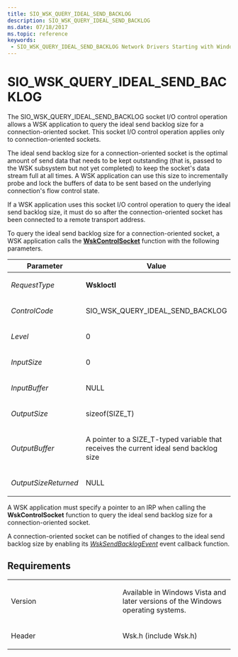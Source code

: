 ```yaml
---
title: SIO_WSK_QUERY_IDEAL_SEND_BACKLOG
description: SIO_WSK_QUERY_IDEAL_SEND_BACKLOG
ms.date: 07/18/2017
ms.topic: reference
keywords:
 - SIO_WSK_QUERY_IDEAL_SEND_BACKLOG Network Drivers Starting with Windows Vista
---
```


# SIO\_WSK\_QUERY\_IDEAL\_SEND\_BACKLOG


The SIO\_WSK\_QUERY\_IDEAL\_SEND\_BACKLOG socket I/O control operation allows a WSK application to query the ideal send backlog size for a connection-oriented socket. This socket I/O control operation applies only to connection-oriented sockets.

The ideal send backlog size for a connection-oriented socket is the optimal amount of send data that needs to be kept outstanding (that is, passed to the WSK subsystem but not yet completed) to keep the socket's data stream full at all times. A WSK application can use this size to incrementally probe and lock the buffers of data to be sent based on the underlying connection's flow control state.

If a WSK application uses this socket I/O control operation to query the ideal send backlog size, it must do so after the connection-oriented socket has been connected to a remote transport address.

To query the ideal send backlog size for a connection-oriented socket, a WSK application calls the [**WskControlSocket**](/windows-hardware/drivers/ddi/wsk/nc-wsk-pfn_wsk_control_socket) function with the following parameters.

<table>
<colgroup>
<col width="50%" />
<col width="50%" />
</colgroup>
<thead>
<tr class="header">
<th>Parameter</th>
<th>Value</th>
</tr>
</thead>
<tbody>
<tr class="odd">
<td><p><em>RequestType</em></p></td>
<td><p><strong>WskIoctl</strong></p></td>
</tr>
<tr class="even">
<td><p><em>ControlCode</em></p></td>
<td><p>SIO_WSK_QUERY_IDEAL_SEND_BACKLOG</p></td>
</tr>
<tr class="odd">
<td><p><em>Level</em></p></td>
<td><p>0</p></td>
</tr>
<tr class="even">
<td><p><em>InputSize</em></p></td>
<td><p>0</p></td>
</tr>
<tr class="odd">
<td><p><em>InputBuffer</em></p></td>
<td><p>NULL</p></td>
</tr>
<tr class="even">
<td><p><em>OutputSize</em></p></td>
<td><p>sizeof(SIZE_T)</p></td>
</tr>
<tr class="odd">
<td><p><em>OutputBuffer</em></p></td>
<td><p>A pointer to a SIZE_T-typed variable that receives the current ideal send backlog size</p></td>
</tr>
<tr class="even">
<td><p><em>OutputSizeReturned</em></p></td>
<td><p>NULL</p></td>
</tr>
</tbody>
</table>

A WSK application must specify a pointer to an IRP when calling the **WskControlSocket** function to query the ideal send backlog size for a connection-oriented socket.

A connection-oriented socket can be notified of changes to the ideal send backlog size by enabling its [*WskSendBacklogEvent*](/windows-hardware/drivers/ddi/wsk/nc-wsk-pfn_wsk_send_backlog_event) event callback function.

## Requirements

<table>
<colgroup>
<col width="50%" />
<col width="50%" />
</colgroup>
<tbody>
<tr class="odd">
<td><p>Version</p></td>
<td><p>Available in Windows Vista and later versions of the Windows operating systems.</p></td>
</tr>
<tr class="even">
<td><p>Header</p></td>
<td>Wsk.h (include Wsk.h)</td>
</tr>
</tbody>
</table>

 

